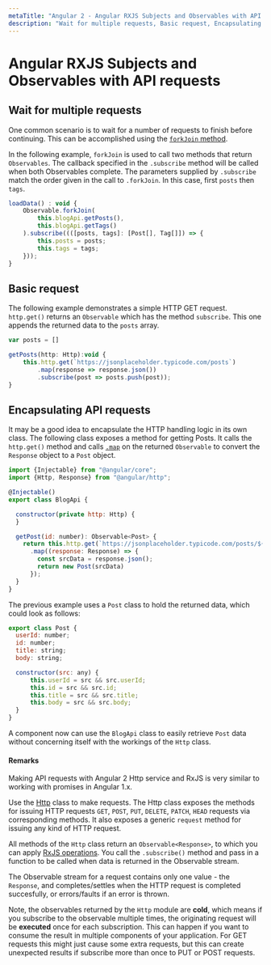 ```yaml
---
metaTitle: "Angular 2 - Angular RXJS Subjects and Observables with API requests"
description: "Wait for multiple requests, Basic request, Encapsulating API requests"
---
```


# Angular RXJS Subjects and Observables with API requests




## Wait for multiple requests


One common scenario is to wait for a number of requests to finish before continuing. This can be accomplished using the [`forkJoin` method](http://reactivex.io/rxjs/class/es6/Observable.js%7EObservable.html#static-method-forkJoin).

In the following example, `forkJoin` is used to call two methods that return `Observables`. The callback specified in the `.subscribe` method will be called when both Observables complete. The parameters supplied by `.subscribe` match the order given in the call to `.forkJoin`. In this case, first `posts` then `tags`.

```js
loadData() : void {
    Observable.forkJoin(
        this.blogApi.getPosts(),
        this.blogApi.getTags()
    ).subscribe((([posts, tags]: [Post[], Tag[]]) => {
        this.posts = posts;
        this.tags = tags;
    }));
}

```



## Basic request


The following example demonstrates a simple HTTP GET request. `http.get()` returns an `Observable` which has the method `subscribe`. This one appends the returned data to the `posts` array.

```js
var posts = []

getPosts(http: Http):void {
    this.http.get(`https://jsonplaceholder.typicode.com/posts`)
        .map(response => response.json())
        .subscribe(post => posts.push(post));
}

```



## Encapsulating API requests


It may be a good idea to encapsulate the HTTP handling logic in its own class. The following class exposes a method for getting Posts. It calls the `http.get()` method and calls [`.map`](http://reactivex.io/rxjs/class/es6/Observable.js%7EObservable.html#instance-method-map) on the returned `Observable` to convert the `Response` object to a `Post` object.

```js
import {Injectable} from "@angular/core";
import {Http, Response} from "@angular/http";

@Injectable()
export class BlogApi {

  constructor(private http: Http) {
  }

  getPost(id: number): Observable<Post> {
    return this.http.get(`https://jsonplaceholder.typicode.com/posts/${id}`)
      .map((response: Response) => {
        const srcData = response.json();
        return new Post(srcData)
      });
  }
}

```

The previous example uses a `Post` class to hold the returned data, which could look as follows:

```js
export class Post { 
  userId: number;
  id: number;
  title: string;
  body: string;

  constructor(src: any) {
      this.userId = src && src.userId;
      this.id = src && src.id;
      this.title = src && src.title;
      this.body = src && src.body;
  }
}

```

A component now can use the `BlogApi` class to easily retrieve `Post` data without concerning itself with the workings of the `Http` class.



#### Remarks


Making API requests with Angular 2 Http service and RxJS is very similar to working with promises in Angular 1.x.

Use the [Http](https://angular.io/docs/ts/latest/api/http/index/Http-class.html) class to make requests. The Http class exposes the methods for issuing HTTP requests `GET`, `POST`, `PUT`, `DELETE`, `PATCH`, `HEAD` requests via corresponding methods. It also exposes a generic `request` method for issuing any kind of HTTP request.

All methods of the `Http` class return an `Observable<Response>`, to which you can apply [RxJS operations](http://reactivex.io/rxjs/class/es6/Observable.js%7EObservable.html). You call the `.subscribe()` method and pass in a function to be called when data is returned in the Observable stream.

The Observable stream for a request contains only one value - the `Response`, and completes/settles when the HTTP request is completed succesfully, or errors/faults if an error is thrown.

Note, the observables returned by the `Http` module are **cold**, which means if you subscribe to the observable multiple times, the originating request will be **executed** once for each subscription. This can happen if you want to consume the result in multiple components of your application. For GET requests this might just cause some extra requests, but this can create unexpected results if subscribe more than once to PUT or POST requests.

